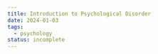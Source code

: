 ```yaml
---
title: Introduction to Psychological Disorder
date: 2024-01-03
tags:
  - psychology
status: incomplete
---
```

